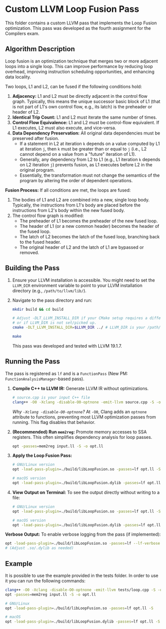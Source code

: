 # Custom LLVM Loop Fusion Pass

This folder contains a custom LLVM pass that implements the Loop Fusion optimization. This pass was developed as the fourth assignment for the Compilers exam.

## Algorithm Description

Loop fusion is an optimization technique that merges two or more adjacent loops into a single loop. This can improve performance by reducing loop overhead, improving instruction scheduling opportunities, and enhancing data locality.

Two loops, L1 and L2, can be fused if the following conditions hold:

1.  **Adjacency:** L1 and L2 must be directly adjacent in the control flow graph. Typically, this means the unique successor basic block of L1 (that is not part of L1's own control flow, e.g., its latch) is the preheader or header of L2.
2.  **Identical Trip Count:** L1 and L2 must iterate the same number of times.
3.  **Control Flow Equivalence:** L1 and L2 must be control-flow equivalent. If L1 executes, L2 must also execute, and vice-versa.
4.  **Data Dependency Preservation:** All original data dependencies must be preserved after fusion.
    *   If a statement in L2 at iteration `k` depends on a value computed by L1 at iteration `j`, then `k` must be greater than or equal to `j` (i.e., L2 cannot depend on a value from a "future" iteration of L1).
    *   Generally, any dependency from L2 to L1 (e.g., L1 iteration `k` depends on L2 iteration `j`) prevents fusion, as L1 executes before L2 in the original program.
    *   Essentially, the transformation must not change the semantics of the program by altering the order of dependent operations.

**Fusion Process:**
If all conditions are met, the loops are fused:
1.  The bodies of L1 and L2 are combined into a new, single loop body. Typically, the instructions from L1's body are placed before the instructions from L2's body within the new fused body.
2.  The control flow graph is modified:
    *   The preheader of L1 becomes the preheader of the new fused loop.
    *   The header of L1 (or a new common header) becomes the header of the fused loop.
    *   The latch of L2 becomes the latch of the fused loop, branching back to the fused header.
    *   The original header of L2 and the latch of L1 are bypassed or removed.

## Building the Pass

1.  Ensure your LLVM installation is accessible. You might need to set the `LLVM_DIR` environment variable to point to your LLVM installation directory (e.g., `/path/to/llvm/lib/`).

2.  Navigate to the pass directory and run:
    ```bash
    mkdir build && cd build

    # Adjust -DLT_LLVM_INSTALL_DIR if your CMake setup requires a different variable
    # or if LLVM_DIR is not set/picked up.
    cmake -DLT_LLVM_INSTALL_DIR=$LLVM_DIR ../ # LLVM_DIR is your /path/to/llvm/bin

    make
    ```
    This pass was developed and tested with LLVM 19.1.7.

## Running the Pass

The pass is registered as `lf` and is a `FunctionPass` (New PM: `FunctionAnalysisManager`-based pass).

1.  **Compile C++ to LLVM IR:**
    Generate LLVM IR without optimizations.
    ```bash
    # source.cpp is your input C++ file
    clang++ -O0 -Xclang -disable-O0-optnone -emit-llvm source.cpp -S -o input.ll
    ```
    *Why `-Xclang -disable-O0-optnone`?* At `-O0`, Clang adds an `optnone` attribute to functions, preventing most LLVM optimization passes from running. This flag disables that behavior.

2.  **(Recommended) Run `mem2reg`:**
    Promote memory accesses to SSA registers. This often simplifies dependency analysis for loop passes.
    ```bash
    opt -passes=mem2reg input.ll -S -o opt.ll
    ```

3.  **Apply the Loop Fusion Pass:**
    ```bash
    # GNU/Linux version
    opt -load-pass-plugin=./build/libLoopFusion.so -passes=lf opt.ll -S -o fused.ll

    # macOS version
    opt -load-pass-plugin=./build/libLoopFusion.dylib -passes=lf opt.ll -S -o fused.ll
    ```

4.  **View Output on Terminal:**
    To see the output directly without writing to a file:
    ```bash
    # GNU/Linux version
    opt -load-pass-plugin=./build/libLoopFusion.so -passes=lf opt.ll -S

    # macOS version
    opt -load-pass-plugin=./build/libLoopFusion.dylib -passes=lf opt.ll -S
    ```

**Verbose Output:**
To enable verbose logging from the pass (if implemented):
```bash
opt -load-pass-plugin=./build/libLoopFusion.so -passes=lf --lf-verbose opt.ll -S
# (Adjust .so/.dylib as needed)
```

## Example

It is possible to use the example provided in the tests folder. In order to use it you can run the following commands:

```bash
clang++ -O0 -Xclang -disable-O0-optnone -emit-llvm tests/loop.cpp -S -o input.ll
opt -passes=mem2reg input.ll -S -o opt.ll

# GNU/Linux
opt -load-pass-plugin=./build/libLoopFusion.so -passes=lf opt.ll -S

# macOS
opt -load-pass-plugin=./build/libLoopFusion.dylib -passes=lf opt.ll -S
```
